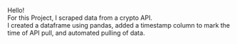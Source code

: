 Hello!\
For this Project, I scraped data from a crypto API.\
I created a dataframe using pandas, added a timestamp column to mark the time of API pull, and automated pulling of data.
